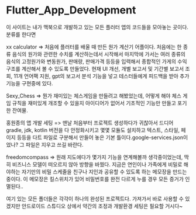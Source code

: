 # Flutter_App_Development

이 사이트는 내가 맥북으로 개발하고 있는 모든 플러터 앱의 코드들을 모아놓는 곳이다. 분류를 한다면 

xx calculator => 처음에 플러터를 배울 때 만든 원가 계산기 어플이다. 처음에는 한 종류 음식의 원가와 관련한 수치를 계산하는데서 시작해서 마지막에 가서는 여러 종류의 음식의 고정원가와 변동원가, 판매량, 판매가격 등등을 입력해서 종합적인 가게의 수익 구조를 계산해서 볼 수 있도록 만들었다. 현재 UI 개선, 개별 보고서 및 기간별 보고서 조회, 11개 언어팩 지원, gpt의 보고서 분석 기능을 넣고  테스터들에게 피드백을 받아 추가 기능을 구현중에 있다.

Sexy_Chess => 뭔가 재미있는 체스게임을 만들려고 해봤었는데, 어떻게 해야 체스 게임 규칙을 재미있게 개조할 수 있을지 아이디어가 없어서 기초적인 기능만 만들고 포기한 잔여물.

홍원종의 앱 개발 세팅 => 맨날 처음부터 프로젝트 생성하다가 귀찮아서 드디어 gradle, jdk, kotlin 버전을 다 안정화시키고 몇몇 모듈도 설치하고 텍스트, 스타일, 페이지 등등을 다트 파일로 구분해서 
만들어 놓은 기본 틀이다.google-services.json이었나? 그 파일은 지우고 쓰길 바란다. 

freedomcompass => 원래 지도에다가 몇가지 기능을 연계해볼까 생각중이었는데, 딱히 비즈니스 모델이 떠오르지 않아 방향을 바꿨다. 지금은 연인이나 가족에게 비밀로 해야하는
자기만의 비밀 스케줄을 친구나 지인과 공유할 수 있도록 하는 메모장을 만드는 중이다. 이 메모장은 킬스위치가 있어 비밀번호를 완전 다르게 누를 경우 모든 증거가 인멸된다..

여기 있는 모든 폴더들은 각각이 하나의 완성된 프로젝트다. 가져가서 바로 사용할 수 있겠지만 안드로이드 스튜디오 상에서 약간의 조정과 개발환경 세팅은 필요할 거시다~
